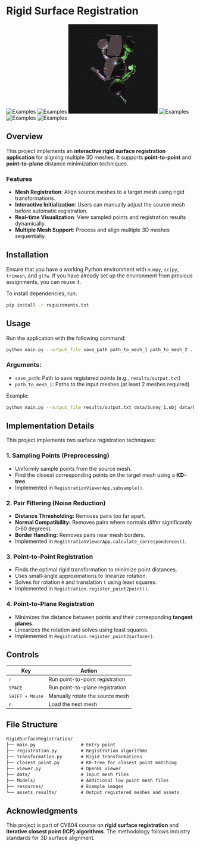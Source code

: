 # Rigid Surface Registration

![Examples](./assets_results\gifs\bunny_p2p_gif.gif)
![Examples](./assets_results\gifs\bunny_p2surface_gif.gif)
![Examples](./assets_results\gifs\bee_p2p_gif.gif)
![Examples](./assets_results\gifs\goblet_p2surface_gif.gif)
![Examples](./assets_results\gifs\dragon_p2surface_gif.gif)
![Examples](./assets_results\gifs\asu_p2surface_gif.gif)

## Overview
This project implements an **interactive rigid surface registration application** for aligning multiple 3D meshes. It supports **point-to-point** and **point-to-plane** distance minimization techniques.

### Features
- **Mesh Registration**: Align source meshes to a target mesh using rigid transformations.
- **Interactive Initialization**: Users can manually adjust the source mesh before automatic registration.
- **Real-time Visualization**: View sampled points and registration results dynamically.
- **Multiple Mesh Support**: Process and align multiple 3D meshes sequentially.

## Installation
Ensure that you have a working Python environment with `numpy`, `scipy`, `trimesh`, and `glfw`. If you have already set up the environment from previous assignments, you can reuse it.

To install dependencies, run:
```sh
pip install -r requirements.txt
```

## Usage
Run the application with the following command:
```sh
python main.py --output_file save_path path_to_mesh_1 path_to_mesh_2 ... path_to_mesh_n
```
### Arguments:
- `save_path`: Path to save registered points (e.g., `results/output.txt`)
- `path_to_mesh_i`: Paths to the input meshes (at least 2 meshes required)

Example:
```sh
python main.py --output_file results/output.txt data/bunny_1.obj data/bunny_2.obj
```

## Implementation Details
This project implements two surface registration techniques:

### **1. Sampling Points (Preprocessing)**
- Uniformly sample points from the source mesh.
- Find the closest corresponding points on the target mesh using a **KD-tree**.
- Implemented in `RegistrationViewerApp.subsample()`.

### **2. Pair Filtering (Noise Reduction)**
- **Distance Thresholding:** Removes pairs too far apart.
- **Normal Compatibility:** Removes pairs where normals differ significantly (>60 degrees).
- **Border Handling:** Removes pairs near mesh borders.
- Implemented in `RegistrationViewerApp.calculate_correspondences()`.

### **3. Point-to-Point Registration**
- Finds the optimal rigid transformation to minimize point distances.
- Uses small-angle approximations to linearize rotation.
- Solves for rotation `R` and translation `t` using least squares.
- Implemented in `Registration.register_point2point()`.

### **4. Point-to-Plane Registration**
- Minimizes the distance between points and their corresponding **tangent planes**.
- Linearizes the rotation and solves using least squares.
- Implemented in `Registration.register_point2surface()`.

## Controls
| Key | Action |
|------|-----------------------------|
| `r` | Run point-to-point registration |
| `SPACE` | Run point-to-plane registration |
| `SHIFT + Mouse` | Manually rotate the source mesh |
| `n` | Load the next mesh |

## File Structure
```
RigidSurfaceRegistration/
├── main.py                 # Entry point
├── registration.py         # Registration algorithms
├── transformation.py       # Rigid transformations
├── closest_point.py        # KD-tree for closest point matching
├── viewer.py               # OpenGL viewer
├── data/                   # Input mesh files
├── Models/                 # Additional low point mesh files
├── resources/              # Example images
└── assets_results/         # Output registered meshes and assets
```

## Acknowledgments
This project is part of CV804 course on **rigid surface registration** and **iterative closest point (ICP) algorithms**. The methodology follows industry standards for 3D surface alignment.